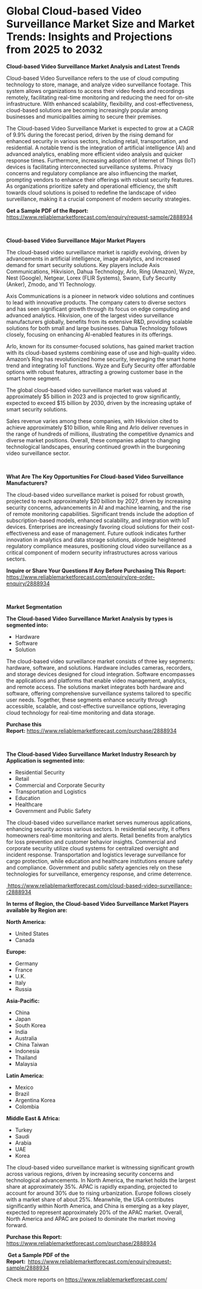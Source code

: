 <p><h1>Global Cloud-based Video Surveillance Market Size and Market Trends: Insights and Projections from 2025 to 2032</h1></p><p><strong>Cloud-based Video Surveillance Market Analysis and Latest Trends</strong></p>
<p><p>Cloud-based Video Surveillance refers to the use of cloud computing technology to store, manage, and analyze video surveillance footage. This system allows organizations to access their video feeds and recordings remotely, facilitating real-time monitoring and reducing the need for on-site infrastructure. With enhanced scalability, flexibility, and cost-effectiveness, cloud-based solutions are becoming increasingly popular among businesses and municipalities aiming to secure their premises.</p><p>The Cloud-based Video Surveillance Market is expected to grow at a CAGR of 9.9% during the forecast period, driven by the rising demand for enhanced security in various sectors, including retail, transportation, and residential. A notable trend is the integration of artificial intelligence (AI) and advanced analytics, enabling more efficient video analysis and quicker response times. Furthermore, increasing adoption of Internet of Things (IoT) devices is facilitating interconnected surveillance systems. Privacy concerns and regulatory compliance are also influencing the market, prompting vendors to enhance their offerings with robust security features. As organizations prioritize safety and operational efficiency, the shift towards cloud solutions is poised to redefine the landscape of video surveillance, making it a crucial component of modern security strategies.</p></p>
<p><strong>Get a Sample PDF of the Report:&nbsp;</strong> <a href="https://www.reliablemarketforecast.com/enquiry/request-sample/2888934?utm_campaign=2724&utm_medium=2&utm_source=Github&utm_content=ia&utm_term=14032025&utm_id=cloud-based-video-surveillance">https://www.reliablemarketforecast.com/enquiry/request-sample/2888934</a></p>
<p>&nbsp;</p>
<p><strong>Cloud-based Video Surveillance Major Market Players</strong></p>
<p><p>The cloud-based video surveillance market is rapidly evolving, driven by advancements in artificial intelligence, image analytics, and increased demand for smart security solutions. Key players include Axis Communications, Hikvision, Dahua Technology, Arlo, Ring (Amazon), Wyze, Nest (Google), Netgear, Lorex (FLIR Systems), Swann, Eufy Security (Anker), Zmodo, and YI Technology.</p><p>Axis Communications is a pioneer in network video solutions and continues to lead with innovative products. The company caters to diverse sectors and has seen significant growth through its focus on edge computing and advanced analytics. Hikvision, one of the largest video surveillance manufacturers globally, benefits from its extensive R&D, providing scalable solutions for both small and large businesses. Dahua Technology follows closely, focusing on enhancing AI-enabled features in its offerings.</p><p>Arlo, known for its consumer-focused solutions, has gained market traction with its cloud-based systems combining ease of use and high-quality video. Amazon’s Ring has revolutionized home security, leveraging the smart home trend and integrating IoT functions. Wyze and Eufy Security offer affordable options with robust features, attracting a growing customer base in the smart home segment.</p><p>The global cloud-based video surveillance market was valued at approximately $5 billion in 2023 and is projected to grow significantly, expected to exceed $15 billion by 2030, driven by the increasing uptake of smart security solutions.</p><p>Sales revenue varies among these companies, with Hikvision cited to achieve approximately $10 billion, while Ring and Arlo deliver revenues in the range of hundreds of millions, illustrating the competitive dynamics and diverse market positions. Overall, these companies adapt to changing technological landscapes, ensuring continued growth in the burgeoning video surveillance sector.</p></p>
<p>&nbsp;</p>
<p><strong>What Are The Key Opportunities For Cloud-based Video Surveillance Manufacturers?</strong></p>
<p><p>The cloud-based video surveillance market is poised for robust growth, projected to reach approximately $20 billion by 2027, driven by increasing security concerns, advancements in AI and machine learning, and the rise of remote monitoring capabilities. Significant trends include the adoption of subscription-based models, enhanced scalability, and integration with IoT devices. Enterprises are increasingly favoring cloud solutions for their cost-effectiveness and ease of management. Future outlook indicates further innovation in analytics and data storage solutions, alongside heightened regulatory compliance measures, positioning cloud video surveillance as a critical component of modern security infrastructures across various sectors.</p></p>
<p><strong>Inquire or Share Your Questions If Any Before Purchasing This Report:</strong> <a href="https://www.reliablemarketforecast.com/enquiry/pre-order-enquiry/2888934?utm_campaign=2724&utm_medium=2&utm_source=Github&utm_content=ia&utm_term=14032025&utm_id=cloud-based-video-surveillance">https://www.reliablemarketforecast.com/enquiry/pre-order-enquiry/2888934</a></p>
<p>&nbsp;</p>
<p><strong>Market Segmentation</strong></p>
<p><strong>The Cloud-based Video Surveillance Market Analysis by types is segmented into:</strong></p>
<p><ul><li>Hardware</li><li>Software</li><li>Solution</li></ul></p>
<p><p>The cloud-based video surveillance market consists of three key segments: hardware, software, and solutions. Hardware includes cameras, recorders, and storage devices designed for cloud integration. Software encompasses the applications and platforms that enable video management, analytics, and remote access. The solutions market integrates both hardware and software, offering comprehensive surveillance systems tailored to specific user needs. Together, these segments enhance security through accessible, scalable, and cost-effective surveillance options, leveraging cloud technology for real-time monitoring and data storage.</p></p>
<p><strong>Purchase this Report:&nbsp;</strong><a href="https://www.reliablemarketforecast.com/purchase/2888934?utm_campaign=2724&utm_medium=2&utm_source=Github&utm_content=ia&utm_term=14032025&utm_id=cloud-based-video-surveillance">https://www.reliablemarketforecast.com/purchase/2888934</a></p>
<p>&nbsp;</p>
<p><strong>The Cloud-based Video Surveillance Market Industry Research by Application is segmented into:</strong></p>
<p><ul><li>Residential Security</li><li>Retail</li><li>Commercial and Corporate Security</li><li>Transportation and Logistics</li><li>Education</li><li>Healthcare</li><li>Government and Public Safety</li></ul></p>
<p><p>The cloud-based video surveillance market serves numerous applications, enhancing security across various sectors. In residential security, it offers homeowners real-time monitoring and alerts. Retail benefits from analytics for loss prevention and customer behavior insights. Commercial and corporate security utilize cloud systems for centralized oversight and incident response. Transportation and logistics leverage surveillance for cargo protection, while education and healthcare institutions ensure safety and compliance. Government and public safety agencies rely on these technologies for surveillance, emergency response, and crime deterrence.</p></p>
<p><a href="https://www.reliablemarketforecast.com/cloud-based-video-surveillance-r2888934?utm_campaign=2724&utm_medium=2&utm_source=Github&utm_content=ia&utm_term=14032025&utm_id=cloud-based-video-surveillance">&nbsp;https://www.reliablemarketforecast.com/cloud-based-video-surveillance-r2888934</a></p>
<p><strong>In terms of Region, the Cloud-based Video Surveillance Market Players available by Region are:</strong></p>
<p>
    <p> <strong> North America: </strong>
        <ul>
            <li>United States</li>
            <li>Canada</li>
        </ul>
        </p> 
    <p> <strong> Europe: </strong>
        <ul>
            <li>Germany</li>
            <li>France</li>
            <li>U.K.</li>
            <li>Italy</li>
            <li>Russia</li>
        </ul>
        </p> 
    <p> <strong> Asia-Pacific: </strong>
        <ul>
            <li>China</li>
            <li>Japan</li>
            <li>South Korea</li>
            <li>India</li>
            <li>Australia</li>
            <li>China Taiwan</li>
            <li>Indonesia</li>
            <li>Thailand</li>
            <li>Malaysia</li>
        </ul>
        </p> 
    <p> <strong> Latin America: </strong>
        <ul>
            <li>Mexico</li>
            <li>Brazil</li>
            <li>Argentina Korea</li>
            <li>Colombia</li>
        </ul>
        </p> 
    <p> <strong> Middle East & Africa: </strong>
        <ul>
            <li>Turkey</li>
            <li>Saudi</li>
            <li>Arabia</li>
            <li>UAE</li>
            <li>Korea</li>
        </ul>
    </p>
    </p>
<p><p>The cloud-based video surveillance market is witnessing significant growth across various regions, driven by increasing security concerns and technological advancements. In North America, the market holds the largest share at approximately 35%. APAC is rapidly expanding, projected to account for around 30% due to rising urbanization. Europe follows closely with a market share of about 25%. Meanwhile, the USA contributes significantly within North America, and China is emerging as a key player, expected to represent approximately 20% of the APAC market. Overall, North America and APAC are poised to dominate the market moving forward.</p></p>
<p><strong>Purchase this Report: </strong><a href="https://www.reliablemarketforecast.com/purchase/2888934?utm_campaign=2724&utm_medium=2&utm_source=Github&utm_content=ia&utm_term=14032025&utm_id=cloud-based-video-surveillance">https://www.reliablemarketforecast.com/purchase/2888934</a></p>
<p>&nbsp;<strong>Get a Sample PDF of the Report:&nbsp;&nbsp;</strong><a href="https://www.reliablemarketforecast.com/enquiry/request-sample/2888934?utm_campaign=2724&utm_medium=2&utm_source=Github&utm_content=ia&utm_term=14032025&utm_id=cloud-based-video-surveillance">https://www.reliablemarketforecast.com/enquiry/request-sample/2888934</a></p>
<p><strong></strong></p>
<p>Check more reports on <a href="https://www.reliablemarketforecast.com/?utm_campaign=2724&utm_medium=2&utm_source=Github&utm_content=ia&utm_term=14032025&utm_id=cloud-based-video-surveillance">https://www.reliablemarketforecast.com/</a></p>